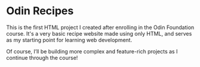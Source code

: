 # Odin Recipes

This is the first HTML project I created after enrolling in the Odin Foundation course. It's a very basic recipe website made using only HTML, and serves as my starting point for learning web development.

Of course, I’ll be building more complex and feature-rich projects as I continue through the course!
